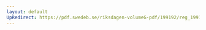 ```yaml
---
layout: default
UpRedirect: https://pdf.swedeb.se/riksdagen-volumeG-pdf/199192/reg_199192/reg_199192_0231.pdf
---
```

